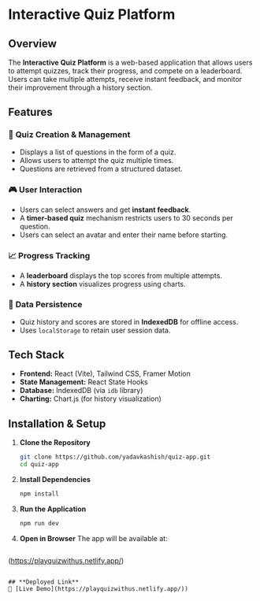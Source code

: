 # **Interactive Quiz Platform**

## **Overview**
The **Interactive Quiz Platform** is a web-based application that allows users to attempt quizzes, track their progress, and compete on a leaderboard. Users can take multiple attempts, receive instant feedback, and monitor their improvement through a history section.

## **Features**

### 📝 **Quiz Creation & Management**
- Displays a list of questions in the form of a quiz.
- Allows users to attempt the quiz multiple times.
- Questions are retrieved from a structured dataset.

### 🎮 **User Interaction**
- Users can select answers and get **instant feedback**.
- A **timer-based quiz** mechanism restricts users to 30 seconds per question.
- Users can select an avatar and enter their name before starting.

### 📈 **Progress Tracking**
- A **leaderboard** displays the top scores from multiple attempts.
- A **history section** visualizes progress using charts.

### 💾 **Data Persistence**
- Quiz history and scores are stored in **IndexedDB** for offline access.
- Uses `localStorage` to retain user session data.

## **Tech Stack**
- **Frontend:** React (Vite), Tailwind CSS, Framer Motion
- **State Management:** React State Hooks
- **Database:** IndexedDB (via `idb` library)
- **Charting:** Chart.js (for history visualization)

## **Installation & Setup**

1. **Clone the Repository**
   ```sh
   git clone https://github.com/yadavkashish/quiz-app.git
   cd quiz-app
   ```

2. **Install Dependencies**
   ```sh
   npm install
   ```

3. **Run the Application**
   ```sh
   npm run dev
   ```

4. **Open in Browser**
   The app will be available at:
   ```
  (https://playquizwithus.netlify.app/)
   ```

## **Deployed Link**
🔗 [Live Demo](https://playquizwithus.netlify.app/))


